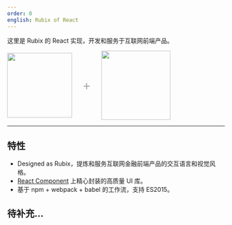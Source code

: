 ```yaml
---
order: 0
english: Rubix of React
---
```


这里是 Rubix 的 React 实现，开发和服务于互联网前端产品。

<div class="pic-plus">
  <img width="150" src="https://t.alipayobjects.com/images/rmsweb/T11aVgXc4eXXXXXXXX.svg">
  <span>+</span>
  <img width="160" src="https://t.alipayobjects.com/images/rmsweb/T16xRhXkxbXXXXXXXX.svg">
</div>

<style>
.pic-plus > * {
  display: inline-block!important;
  vertical-align: middle;
}
.pic-plus span {
  font-size: 30px;
  color: #aaa;
  margin: 0 20px;
}
</style>

---

## 特性

- Designed as Rubix，提炼和服务互联网金融前端产品的交互语言和视觉风格。
- [React Component](http://react-component.github.io/badgeboard/) 上精心封装的高质量 UI 库。
- 基于 npm + webpack + babel 的工作流，支持 ES2015。

## 待补充...
